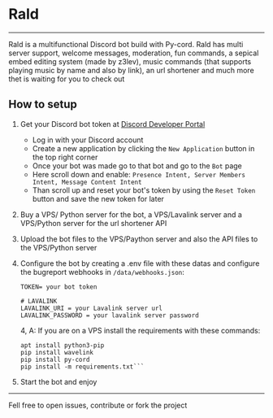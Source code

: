 # Rald
---
Rald is a multifunctional Discord bot build with Py-cord. Rald has multi server support, welcome messages, moderation, fun commands, a sepical embed editing system (made by z3lev), music commands (that supports playing music by name and also by link), an url shortener and much more thet is waiting for you to check out

## How to setup
1. Get your Discord bot token at [Discord Developer Portal](https://discord.com/developers/applications)
    - Log in with your Discord account
    - Create a new application by clicking the ``New Application`` button in the top right corner
    - Once your bot was made go to that bot and go to the ``Bot`` page
    - Here scroll down and enable: ```Presence Intent, Server Members Intent, Message Content Intent```
    - Than scroll up and reset your bot's token by using the ``Reset Token`` button and save the new token for later
2. Buy a VPS/ Python server for the bot, a VPS/Lavalink server and a VPS/Python server for the url shortener API
3. Upload the bot files to the VPS/Paython server and also the API files to the VPS/Python server
4. Configure the bot by creating a .env file with these datas and configure the bugreport webhooks in ``/data/webhooks.json``:
    ```
    TOKEN= your bot token

    # LAVALINK
    LAVALINK_URI = your Lavalink server url
    LAVALINK_PASSWORD = your lavalink server password
    ```
    
    4, A: If you are on a VPS install the requirements with these commands:
    ```apt install python3
    apt install python3-pip
    pip install wavelink
    pip install py-cord
    pip install -m requirements.txt```
5. Start the bot and enjoy

---

Fell free to open issues, contribute or fork the project